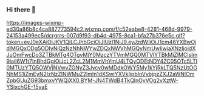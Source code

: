 ### Hi there 👋

https://images-wixmp-ed30a86b8c4ca887773594c2.wixmp.com/f/c52eabe8-4281-468d-9979-24153a499ec5/dcrgrrs-007d9f93-db4d-4975-8ca1-bfa27b376e5c.gif?token=eyJ0eXAiOiJKV1QiLCJhbGciOiJIUzI1NiJ9.eyJzdWIiOiJ1cm46YXBwOjdlMGQxODg5ODIyNjQzNzNhNWYwZDQxNWVhMGQyNmUwIiwiaXNzIjoidXJuOmFwcDo3ZTBkMTg4OTgyMjY0MzczYTVmMGQ0MTVlYTBkMjZlMCIsIm9iaiI6W1t7InBhdGgiOiJcL2ZcL2M1MmVhYmU4LTQyODEtNDY4ZC05OTc5LTI0MTUzYTQ5OWVjNVwvZGNyZ3Jycy0wMDdkOWY5My1kYjRkLTQ5NzUtOGNhMS1iZmEyN2IzNzZlNWMuZ2lmIn1dXSwiYXVkIjpbInVybjpzZXJ2aWNlOmZpbGUuZG93bmxvYWQiXX0.BYM-JN4TWdB4TkQlnOvVOq2vXztW-YSixchGE-15yaE
